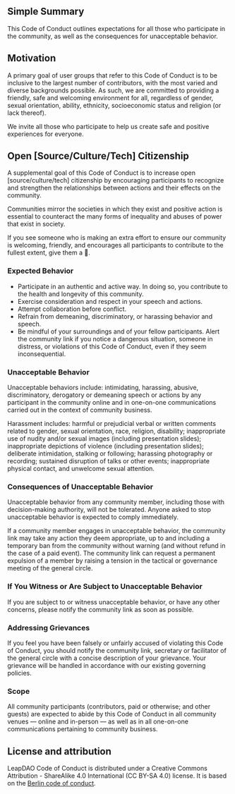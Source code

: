 ## Simple Summary
This Code of Conduct outlines expectations for all those who participate in the community, as well as the consequences for unacceptable behavior.

## Motivation
A primary goal of user groups that refer to this Code of Conduct is to be inclusive to the largest number of contributors, with the most varied and diverse backgrounds possible. As such, we are committed to providing a friendly, safe and welcoming environment for all, regardless of gender, sexual orientation, ability, ethnicity, socioeconomic status and religion (or lack thereof).

We invite all those who participate to help us create safe and positive experiences for everyone.

## Open [Source/Culture/Tech] Citizenship
A supplemental goal of this Code of Conduct is to increase open [source/culture/tech] citizenship by encouraging participants to recognize and strengthen the relationships between actions and their effects on the community.

Communities mirror the societies in which they exist and positive action is essential to counteract the many forms of inequality and abuses of power that exist in society.

If you see someone who is making an extra effort to ensure our community is welcoming, friendly, and encourages all participants to contribute to the fullest extent, give them a :taco:.

### Expected Behavior
- Participate in an authentic and active way. In doing so, you contribute to the health and longevity of this community.
- Exercise consideration and respect in your speech and actions.
- Attempt collaboration before conflict.
- Refrain from demeaning, discriminatory, or harassing behavior and speech.
- Be mindful of your surroundings and of your fellow participants. Alert the community link if you notice a dangerous situation, someone in distress, or violations of this Code of Conduct, even if they seem inconsequential.

### Unacceptable Behavior

Unacceptable behaviors include: intimidating, harassing, abusive, discriminatory, derogatory or demeaning speech or actions by any participant in the community online and in one-on-one communications carried out in the context of community business.

Harassment includes: harmful or prejudicial verbal or written comments related to gender, sexual orientation, race, religion, disability; inappropriate use of nudity and/or sexual images (including presentation slides); inappropriate depictions of violence (including presentation slides); deliberate intimidation, stalking or following; harassing photography or recording; sustained disruption of talks or other events; inappropriate physical contact, and unwelcome sexual attention.

### Consequences of Unacceptable Behavior

Unacceptable behavior from any community member, including those with decision-making authority, will not be tolerated. Anyone asked to stop unacceptable behavior is expected to comply immediately.

If a community member engages in unacceptable behavior, the community link may take any action they deem appropriate, up to and including a temporary ban from the community without warning (and without refund in the case of a paid event). The community link can request a permanent expulsion of a member by raising a tension in the tactical or governance meeting of the general circle.

### If You Witness or Are Subject to Unacceptable Behavior
If you are subject to or witness unacceptable behavior, or have any other concerns, please notify the community link as soon as possible. 

### Addressing Grievances
If you feel you have been falsely or unfairly accused of violating this Code of Conduct, you should notify the community link, secretary or facilitator of the general circle with a concise description of your grievance. Your grievance will be handled in accordance with our existing governing policies.

### Scope
All community participants (contributors, paid or otherwise; and other guests) are expected to abide by this Code of Conduct in all community venues — online and in-person — as well as in all one-on-one communications pertaining to community business.

## License and attribution
LeapDAO Code of Conduct is distributed under a Creative Commons Attribution - ShareAlike 4.0 International (CC BY-SA 4.0) license. It is based on the [Berlin code of conduct](https://berlincodeofconduct.org/).